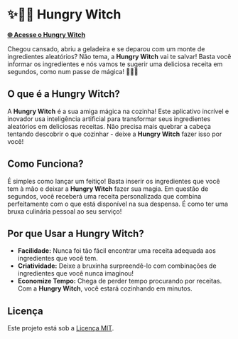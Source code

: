 # ✨🧙‍♀️ Hungry Witch

[**🌐 Acesse o Hungry Witch**](https://hungry-witch.vercel.app/)

Chegou cansado, abriu a geladeira e se deparou com um monte de ingredientes aleatórios? Não tema, a **Hungry Witch** vai te salvar! Basta você informar os ingredientes e nós vamos te sugerir uma deliciosa receita em segundos, como num passe de mágica! 🎩🔮🍳

## O que é a Hungry Witch?

A **Hungry Witch** é a sua amiga mágica na cozinha! Este aplicativo incrível e inovador usa inteligência artificial para transformar seus ingredientes aleatórios em deliciosas receitas. Não precisa mais quebrar a cabeça tentando descobrir o que cozinhar - deixe a **Hungry Witch** fazer isso por você!

## Como Funciona?

É simples como lançar um feitiço! Basta inserir os ingredientes que você tem à mão e deixar a **Hungry Witch** fazer sua magia. Em questão de segundos, você receberá uma receita personalizada que combina perfeitamente com o que está disponível na sua despensa. É como ter uma bruxa culinária pessoal ao seu serviço!

## Por que Usar a Hungry Witch?

- **Facilidade:** Nunca foi tão fácil encontrar uma receita adequada aos ingredientes que você tem.
- **Criatividade:** Deixe a bruxinha surpreendê-lo com combinações de ingredientes que você nunca imaginou!
- **Economize Tempo:** Chega de perder tempo procurando por receitas. Com a **Hungry Witch**, você estará cozinhando em minutos.

## Licença

Este projeto está sob a [Licença MIT](https://github.com/ricardospalves/alura-imersao-python/blob/main/LICENSE).
